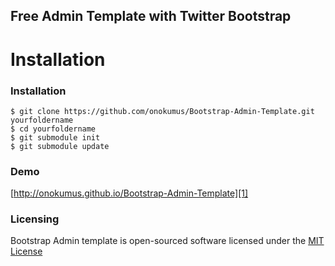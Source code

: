Free Admin Template with Twitter Bootstrap
------------------------------------------

**Installation**
=======
### Installation

    $ git clone https://github.com/onokumus/Bootstrap-Admin-Template.git yourfoldername
    $ cd yourfoldername
    $ git submodule init
    $ git submodule update

### Demo
[http://onokumus.github.io/Bootstrap-Admin-Template][1]

### Licensing

Bootstrap Admin template is open-sourced software licensed under the [MIT License][2]


  [1]: http://onokumus.github.io/Bootstrap-Admin-Template
  [2]: http://opensource.org/licenses/MIT
